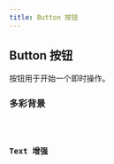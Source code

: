 ```yaml
---
title: Button 按钮
---
```


## Button 按钮

按钮用于开始一个即时操作。

### 多彩背景

<code src="../../packages/button/background.tsx" />

### Text 增强

<code src="../../packages/button/text.tsx" />
